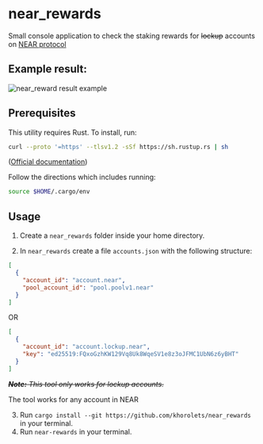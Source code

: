 # near_rewards

Small console application to check the staking rewards for ~~lockup~~ accounts on [NEAR protocol](https://near.org)

## Example result:

![near_reward result example](docs/near_rewards.png)

## Prerequisites

This utility requires Rust. To install, run:

```bash
curl --proto '=https' --tlsv1.2 -sSf https://sh.rustup.rs | sh
```

([Official documentation](https://www.rust-lang.org/tools/install))

Follow the directions which includes running:

```bash
source $HOME/.cargo/env
```

## Usage

1. Create a `near_rewards` folder inside your home directory.

2. In `near_rewards` create a file `accounts.json` with the following structure:

```json
[
  {
    "account_id": "account.near",
    "pool_account_id": "pool.poolv1.near"
  }
]
```

OR

```json
[
  {
    "account_id": "account.lockup.near",
    "key": "ed25519:FQxoGzhKW129Vq8Uk8WqeSV1e8z3oJFMC1UbN6z6yBHT"
  }
]
```

~~_**Note:** This tool only works for lockup accounts._~~

The tool works for any account in NEAR

3. Run `cargo install --git https://github.com/khorolets/near_rewards` in your terminal.
4. Run `near-rewards` in your terminal.

